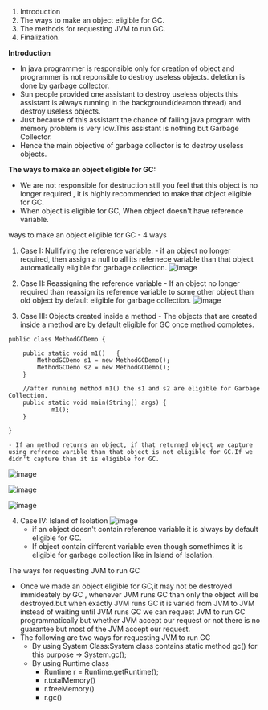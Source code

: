 1. Introduction
2. The ways to make an object eligible for GC.
3. The methods for requesting JVM to run GC.
4. Finalization.

**Introduction**
- In java programmer is responsible only for creation of object and programmer is not reponsible to destroy useless objects. deletion is done by garbage collector.
- Sun people provided one assistant to destroy useless objects this assistant is always running in the background(deamon thread) and destroy useless objects.
- Just because of this assistant the chance of failing java program with memory problem is very low.This assistant is nothing but Garbage Collector.
- Hence the main objective of garbage collector is to destroy useless objects.

**The ways to make an object eligible for GC:**
- We are not responsible for destruction still you feel that this object is no longer required , it is highly recommended to make that object eligible for GC.
- When object is eligible for GC, When object doesn't have reference variable.

ways to make an object eligible for GC - 4 ways 
1. Case I: Nullifying the reference variable.
          - if an object no longer required, then assign a null to all its refernece variable than that object automatically eligible for garbage collection.
   ![image](https://github.com/user-attachments/assets/26f70c80-e374-4e17-907d-a9267f876b7c)

2. Case II: Reassigning the reference variable
           - If an object no longer required than reassign its reference variable to some other object than old object by default eligible for garbage collection.
   ![image](https://github.com/user-attachments/assets/413fcf1e-2021-4fcb-acdc-6bfa8bb11cb0)

3. Case III: Objects created inside a method
            - The objects that are created inside a method are by default eligible for GC once method completes.
```
public class MethodGCDemo {

	public static void m1()   {
		MethodGCDemo s1 = new MethodGCDemo();
		MethodGCDemo s2 = new MethodGCDemo();
	}
	
	//after running method m1() the s1 and s2 are eligible for Garbage Collection.
	public static void main(String[] args) {
            m1();
	}

}
```
    - If an method returns an object, if that returned object we capture using refrence varible than that object is not eligible for GC.If we didn't capture than it is eligible for GC.
![image](https://github.com/user-attachments/assets/09fcfc32-b1b8-47db-989a-8b128b8f77a2)

![image](https://github.com/user-attachments/assets/365c2717-b7a7-4bf7-b179-f9171296f9e7)

![image](https://github.com/user-attachments/assets/bf774ae1-bb5d-4117-b65a-ffc0a9218283)

4. Case IV: Island of Isolation
![image](https://github.com/user-attachments/assets/625924ec-9471-4a04-bbad-7b961ecdedda)
      - if an object doesn't contain reference variable it is always by default eligible for GC.
      - If object contain different variable even though somethimes it is eligible for garbage collection like in Island of Isolation.

The ways for requesting JVM to run GC 
- Once  we made an object eligible for GC,it may not be destroyed immideately by GC , whenever JVM runs GC than only the object will be destroyed.but when exactly JVM runs GC it is varied from JVM to JVM instead of waiting until JVM runs GC we can request JVM to run GC programmatically but whether JVM accept our request or not there is no guarantee but most of the JVM accept our request.
- The following are two ways for requesting JVM to run GC
   - By using System Class:System class contains static method gc() for this purpose -> System.gc();
   - By using Runtime class
     - Runtime r = Runtime.getRuntime();
     - r.totalMemory()
     - r.freeMemory()
     - r.gc()
